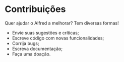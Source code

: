 # Contribuições #

Quer ajudar o Alfred a melhorar? Tem diversas formas!

  * Envie suas sugestões e críticas;
  * Escreve código com novas funcionalidades;
  * Corrija bugs;
  * Escreva documentação;
  * Faça uma doação.